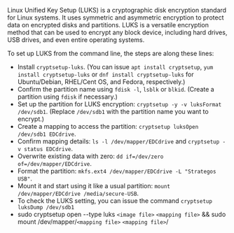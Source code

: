 Linux Unified Key Setup (LUKS) is a cryptographic disk encryption standard for Linux systems. It uses symmetric and asymmetric encryption to protect data on encrypted disks and partitions. LUKS is a versatile encryption method that can be used to encrypt any block device, including hard drives, USB drives, and even entire operating systems.


To set up LUKS from the command line, the steps are along these lines:

- Install `cryptsetup-luks`. (You can issue `apt install cryptsetup`, `yum install cryptsetup-luks` or `dnf install cryptsetup-luks` for Ubuntu/Debian, RHEL/Cent OS, and Fedora, respectively.)
- Confirm the partition name using `fdisk -l`, `lsblk` or `blkid`. (Create a partition using `fdisk` if necessary.)
- Set up the partition for LUKS encryption: `cryptsetup -y -v luksFormat /dev/sdb1`. (Replace `/dev/sdb1` with the partition name you want to encrypt.)
- Create a mapping to access the partition: `cryptsetup luksOpen /dev/sdb1 EDCdrive`.
- Confirm mapping details: `ls -l /dev/mapper/EDCdrive` and `cryptsetup -v status EDCdrive`.
- Overwrite existing data with zero: `dd if=/dev/zero of=/dev/mapper/EDCdrive`.
- Format the partition: `mkfs.ext4 /dev/mapper/EDCdrive -L "Strategos USB"`.
- Mount it and start using it like a usual partition: `mount /dev/mapper/EDCdrive /media/secure-USB`.
- To check the LUKS setting, you can issue the command `cryptsetup luksDump /dev/sdb1`
- sudo cryptsetup open --type luks `<image file>` `<mapping file>` && sudo mount /dev/mapper/`<mapping file>` `<mapping file>`/